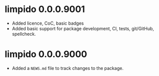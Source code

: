 # limpido 0.0.0.9001

* Added licence, CoC, basic badges
* Added basic support for package development, CI, tests, git/GitHub,
  spellcheck.

# limpido 0.0.0.9000

* Added a `NEWS.md` file to track changes to the package.
